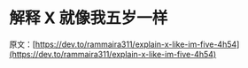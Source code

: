 # 解释 X 就像我五岁一样

原文：[https://dev.to/rammaira311/explain-x-like-im-five-4h54](https://dev.to/rammaira311/explain-x-like-im-five-4h54)